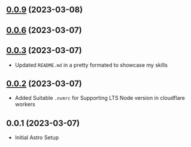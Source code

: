 ## [0.0.9](https://github.com/q1b/q1b-repo/compare/v0.0.6...v0.0.9) (2023-03-08)



## [0.0.6](https://github.com/q1b/q1b/compare/v0.0.3...v0.0.6) (2023-03-07)


## [0.0.3](https://github.com/q1b/q1b/compare/v0.0.2...v0.0.3) (2023-03-07)

- Updated `README.md` in a pretty formated to showcase my skills

## [0.0.2](https://github.com/q1b/q1b/compare/v0.0.1...v0.0.2) (2023-03-07)

- Added Suitable `.nvmrc` for Supporting LTS Node version in cloudflare workers 

## 0.0.1 (2023-03-07)

- Initial Astro Setup
